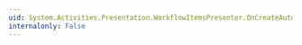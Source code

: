 ```yaml
---
uid: System.Activities.Presentation.WorkflowItemsPresenter.OnCreateAutomationPeer
internalonly: False
---
```

